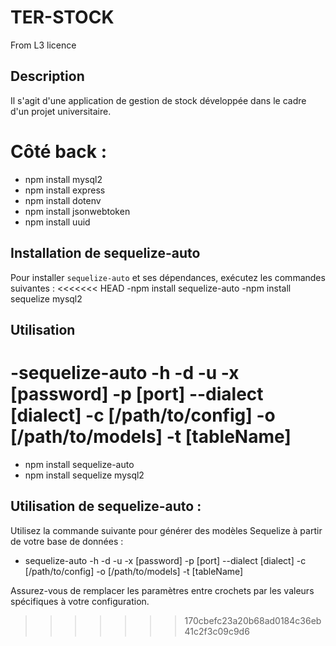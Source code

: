 # TER-STOCK
From L3 licence

## Description
Il s'agit d'une application de gestion de stock développée dans le cadre d'un projet universitaire.


# Côté back :
- npm install mysql2
- npm install express
- npm install dotenv
- npm install jsonwebtoken
- npm install uuid

## Installation de sequelize-auto
Pour installer `sequelize-auto` et ses dépendances, exécutez les commandes suivantes :
<<<<<<< HEAD
-npm install sequelize-auto
-npm install sequelize mysql2

## Utilisation
-sequelize-auto -h <host> -d <database> -u <user> -x [password] -p [port] --dialect [dialect] -c [/path/to/config] -o [/path/to/models] -t [tableName]
=======

- npm install sequelize-auto
- npm install sequelize mysql2

## Utilisation de sequelize-auto :

Utilisez la commande suivante pour générer des modèles Sequelize à partir de votre base de données :

- sequelize-auto -h <host> -d <database> -u <user> -x [password] -p [port] --dialect [dialect] -c [/path/to/config] -o [/path/to/models] -t [tableName]

Assurez-vous de remplacer les paramètres entre crochets par les valeurs spécifiques à votre configuration.
>>>>>>> 170cbefc23a20b68ad0184c36eb41c2f3c09c9d6
